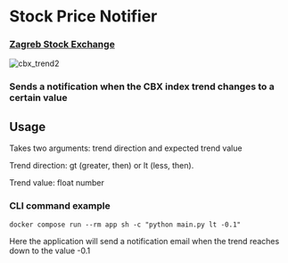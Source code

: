 # Stock Price Notifier
### [Zagreb Stock Exchange](https://zse.hr/en/indeks-366/365?isin=HRZB00ICBEX6)
![cbx_trend2](https://github.com/rivka-levit/stock-notifier/assets/122191238/0f958025-016b-4415-b79b-20e5e669b5ea)
### Sends a notification when the CBX index trend changes to a certain value

## Usage
Takes two arguments: trend direction and expected trend value

Trend direction: gt (greater, then) or lt (less, then).

Trend value: float number

### CLI command example
```
docker compose run --rm app sh -c "python main.py lt -0.1"
```
Here the application will send a notification email when the trend reaches down 
to the value -0.1
